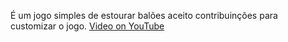 É um jogo simples de estourar balões
aceito contribuinções para customizar o jogo.
[Video on YouTube](https://youtu.be/WC1C5-lBVNo)
